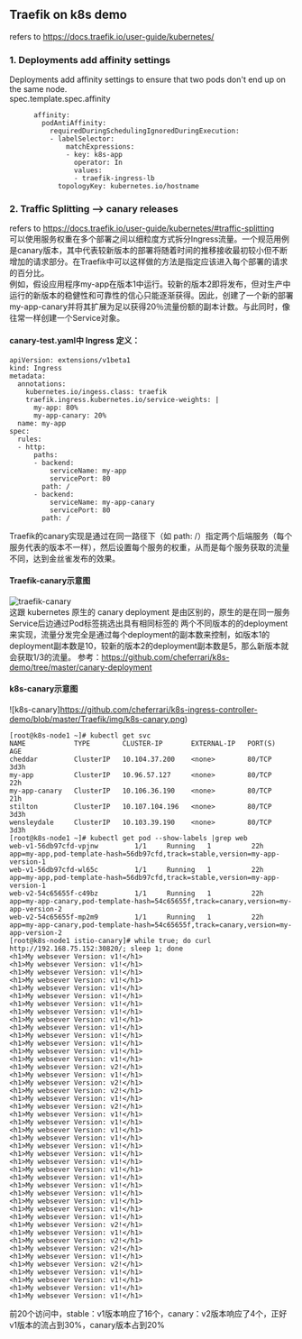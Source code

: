 ## Traefik on k8s demo
refers to https://docs.traefik.io/user-guide/kubernetes/
### 1. Deployments add affinity settings
Deployments add affinity settings to ensure that two pods don't end up on the same node.  
spec.template.spec.affinity
```
      affinity:
        podAntiAffinity:
          requiredDuringSchedulingIgnoredDuringExecution:
          - labelSelector:
              matchExpressions:
              - key: k8s-app
                operator: In
                values:
                - traefik-ingress-lb
            topologyKey: kubernetes.io/hostname
```
### 2. Traffic Splitting --> canary releases
refers to https://docs.traefik.io/user-guide/kubernetes/#traffic-splitting  
可以使用服务权重在多个部署之间以细粒度方式拆分Ingress流量。一个规范用例是canary版本，其中代表较新版本的部署将随着时间的推移接收最初较小但不断增加的请求部分。在Traefik中可以这样做的方法是指定应该进入每个部署的请求的百分比。  
例如，假设应用程序my-app在版本1中运行。较新的版本2即将发布，但对生产中运行的新版本的稳健性和可靠性的信心只能逐渐获得。因此，创建了一个新的部署my-app-canary并将其扩展为足以获得20％流量份额的副本计数。与此同时，像往常一样创建一个Service对象。  
#### canary-test.yaml中 Ingress 定义：
```
apiVersion: extensions/v1beta1
kind: Ingress
metadata:
  annotations:
    kubernetes.io/ingess.class: traefik
    traefik.ingress.kubernetes.io/service-weights: |
      my-app: 80%
      my-app-canary: 20%
  name: my-app
spec:
  rules:
  - http:
      paths:
      - backend:
          serviceName: my-app
          servicePort: 80
        path: /
      - backend:
          serviceName: my-app-canary
          servicePort: 80
        path: /
```
Traefik的canary实现是通过在同一路径下（如 path: /）指定两个后端服务（每个服务代表的版本不一样），然后设置每个服务的权重，从而是每个服务获取的流量不同，达到金丝雀发布的效果。  
#### Traefik-canary示意图
![traefik-canary](https://github.com/cheferrari/k8s-ingress-controller-demo/tree/master/Traefik/img/Traefik.PNG)  
这跟 kubernetes 原生的 canary deployment 是由区别的，原生的是在同一服务Service后边通过Pod标签挑选出具有相同标签的 两个不同版本的的deployment来实现，流量分发完全是通过每个deployment的副本数来控制，如版本1的deployment副本数是10，较新的版本2的deployment副本数是5，那么新版本就会获取1/3的流量。  参考：https://github.com/cheferrari/k8s-demo/tree/master/canary-deployment
#### k8s-canary示意图
![k8s-canary]https://github.com/cheferrari/k8s-ingress-controller-demo/blob/master/Traefik/img/k8s-canary.png)
```
[root@k8s-node1 ~]# kubectl get svc
NAME            TYPE        CLUSTER-IP       EXTERNAL-IP   PORT(S)   AGE
cheddar         ClusterIP   10.104.37.200    <none>        80/TCP    3d3h
my-app          ClusterIP   10.96.57.127     <none>        80/TCP    22h
my-app-canary   ClusterIP   10.106.36.190    <none>        80/TCP    21h
stilton         ClusterIP   10.107.104.196   <none>        80/TCP    3d3h
wensleydale     ClusterIP   10.103.39.190    <none>        80/TCP    3d3h
[root@k8s-node1 ~]# kubectl get pod --show-labels |grep web
web-v1-56db97cfd-vpjnw         1/1     Running   1          22h    app=my-app,pod-template-hash=56db97cfd,track=stable,version=my-app-version-1
web-v1-56db97cfd-wl65c         1/1     Running   1          22h    app=my-app,pod-template-hash=56db97cfd,track=stable,version=my-app-version-1
web-v2-54c65655f-c49bz         1/1     Running   1          22h    app=my-app-canary,pod-template-hash=54c65655f,track=canary,version=my-app-version-2
web-v2-54c65655f-mp2m9         1/1     Running   1          22h    app=my-app-canary,pod-template-hash=54c65655f,track=canary,version=my-app-version-2
[root@k8s-node1 istio-canary]# while true; do curl http://192.168.75.152:30820/; sleep 1; done
<h1>My websever Version: v1!</h1>
<h1>My websever Version: v1!</h1>
<h1>My websever Version: v1!</h1>
<h1>My websever Version: v1!</h1>
<h1>My websever Version: v1!</h1>
<h1>My websever Version: v1!</h1>
<h1>My websever Version: v1!</h1>
<h1>My websever Version: v1!</h1>
<h1>My websever Version: v1!</h1>
<h1>My websever Version: v1!</h1>
<h1>My websever Version: v1!</h1>
<h1>My websever Version: v1!</h1>
<h1>My websever Version: v1!</h1>
<h1>My websever Version: v1!</h1>
<h1>My websever Version: v2!</h1>
<h1>My websever Version: v1!</h1>
<h1>My websever Version: v2!</h1>
<h1>My websever Version: v2!</h1>
<h1>My websever Version: v1!</h1>
<h1>My websever Version: v2!</h1>
<h1>My websever Version: v1!</h1>
<h1>My websever Version: v1!</h1>
<h1>My websever Version: v1!</h1>
<h1>My websever Version: v1!</h1>
<h1>My websever Version: v1!</h1>
<h1>My websever Version: v1!</h1>
<h1>My websever Version: v1!</h1>
<h1>My websever Version: v1!</h1>
<h1>My websever Version: v1!</h1>
<h1>My websever Version: v1!</h1>
<h1>My websever Version: v1!</h1>
<h1>My websever Version: v1!</h1>
<h1>My websever Version: v1!</h1>
<h1>My websever Version: v1!</h1>
<h1>My websever Version: v2!</h1>
<h1>My websever Version: v1!</h1>
<h1>My websever Version: v2!</h1>
<h1>My websever Version: v2!</h1>
<h1>My websever Version: v1!</h1>
<h1>My websever Version: v2!</h1>
<h1>My websever Version: v1!</h1>
<h1>My websever Version: v1!</h1>
<h1>My websever Version: v1!</h1>
<h1>My websever Version: v1!</h1>
```
前20个访问中，stable：v1版本响应了16个，canary：v2版本响应了4个，正好v1版本的流占到30%，canary版本占到20%
